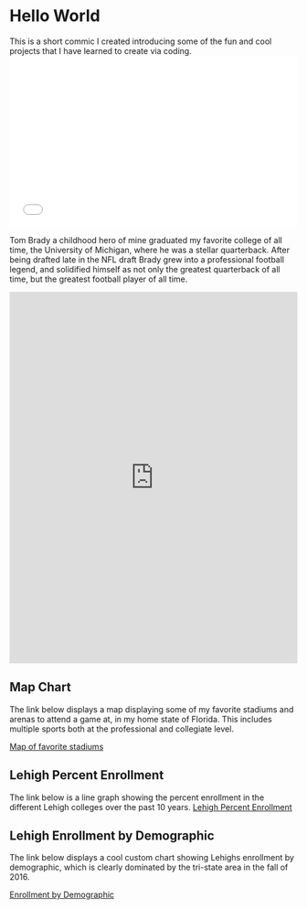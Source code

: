 <h1>Hello World</h1>
  <p1>This is a short commic I created introducing some of the fun and cool projects that I have learned to create via coding. </p1>
  <iframe src="//www.pixton.com/embed/vzdaextt" frameborder="0" width="100%" height="300" allowfullscreen></iframe>
  
  <p2>Tom Brady a childhood hero of mine graduated my favorite college of all time, the University of Michigan, where he was a stellar quarterback. After being drafted late in the NFL draft Brady grew into a professional football legend, and solidified himself as not only the greatest quarterback of all time, but the greatest football player of all time. </p2>
  <iframe src='https://cdn.knightlab.com/libs/timeline3/latest/embed/index.html?source=1_MkmGi5TZvgFHLK4OnHlc7Rd0vaLiE9pCVQDLiznJu8&font=Default&lang=en&initial_zoom=2&height=650' width='100%' height='650' webkitallowfullscreen mozallowfullscreen allowfullscreen frameborder='0'></iframe>
 
 <h2>Map Chart</h2>
 
The link below displays a map displaying some of my favorite stadiums and arenas to attend a game at, in my home state of Florida. This includes multiple sports both at the professional and collegiate level.

[Map of favorite stadiums](https://maxfrankel44.github.io/Maps123.html)

<h2> Lehigh Percent Enrollment</h2>

 <p4>The link below is a line graph showing the percent enrollment in the different Lehigh colleges over the past 10 years.</p4>
[Lehigh Percent Enrollment](https://maxfrankel44.github.io/PercentEnrollment2016.html)
 
 <h2> Lehigh Enrollment by Demographic</h2>
 <p5>The link below displays a cool custom chart showing Lehighs enrollment by demographic, which is clearly dominated by the tri-state area in the fall of 2016.</p5> 
 
[Enrollment by Demographic](https://maxfrankel44.github.io/LehighResidents.html)
